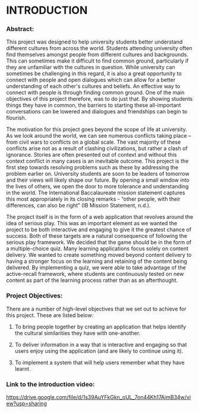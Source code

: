 # INTRODUCTION

### Abstract:

This project was designed to help university students better understand different cultures from across the world. Students attending university often find themselves amongst people from different cultures and backgrounds. This can sometimes make it difficult to find common ground, particularly if they are unfamiliar with the cultures in question. While university can sometimes be challenging in this regard, it is also a great opportunity to connect with people and open dialogues which can allow for a better understanding of each other's cultures and beliefs. An effective way to connect with people is through finding common ground. One of the main objectives of this project therefore, was to do just that. By showing students things they have in common, the barriers to starting these all-important conversations can be lowered and dialogues and friendships can begin to flourish.  

The motivation for this project goes beyond the scope of life at university. As we look around the world, we can see numerous conflicts taking place – from civil wars to conflicts on a global scale. The vast majority of these conflicts arise not as a result of clashing civilizations, but rather a clash of ignorance. Stories are often presented out of context and without this context conflict in many cases is an inevitable outcome. This project is the first step towards resolving problems such as these by addressing the problem earlier on. University students are soon to be leaders of tomorrow and their views will likely shape our future. By opening a small window into the lives of others, we open the door to more tolerance and understanding in the world. The International Baccalaureate mission statement captures this most appropriately in its closing remarks - “other people, with their differences, can also be right” (IB Mission Statement, n.d.). 

The project itself is in the form of a web application that revolves around the idea of serious play. This was an important element as we wanted the project to be both interactive and engaging to give it the greatest chance of success. Both of these targets are a natural consequence of following the serious play framework. We decided that the game should be in the form of a multiple-choice quiz. Many learning applications focus solely on content delivery. We wanted to create something moved beyond content delivery to having a stronger focus on the learning and retaining of the content being delivered. By implementing a quiz, we were able to take advantage of the active-recall framework, where students are continuously tested on new content as part of the learning process rather than as an afterthought.

### Project Objectives:

There are a number of high-level objectives that we set out to achieve for this project. These are listed below: 

1. To bring people together by creating an application that helps identify the cultural similarities they have with one-another.

2. To deliver information in a way that is interactive and engaging so that users enjoy using the application (and are likely to continue using it). 

3. To implement a system that will help users remember what they have learnt. 

### Link to the introduction video: 

https://drive.google.com/file/d/1s39AuYFkGkn_oUL_7on44Kh17AimB34w/view?usp=sharing
